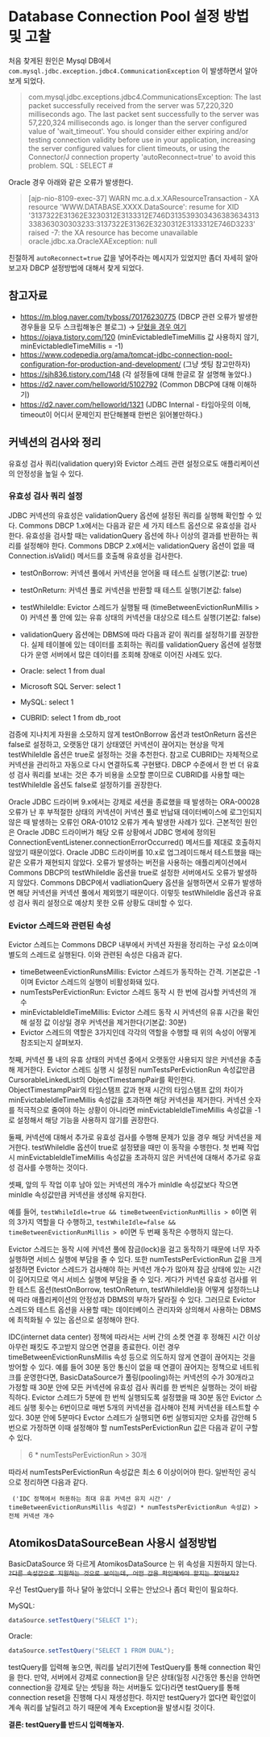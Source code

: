 # Database Connection Pool 설정 방법 및 고찰

처음 찾게된 원인은 Mysql DB에서 `com.mysql.jdbc.exception.jdbc4.CommunicationException` 이 발생하면서 알아보게 되었다.

> com.mysql.jdbc.exceptions.jdbc4.CommunicationsException: The last packet successfully received from the server was 57,220,320 milliseconds ago.
The last packet sent successfully to the server was 57,220,324 milliseconds ago. 
is longer than the server configured value of 'wait_timeout'. 
You should consider either expiring and/or testing connection validity before use in your application, increasing the server configured values for client timeouts, or using the Connector/J connection property 'autoReconnect=true' to avoid this problem.
SQL : SELECT #

Oracle 경우 아래와 같은 오류가 발생한다.
> [ajp-nio-8109-exec-37] WARN mc.a.d.x.XAResourceTransaction - XA resource 'WWW.DATABASE.XXXX.DataSource': resume for XID '3137322E31362E3230312E3133312E746D313539303436383634313338363030303233:3137322E31362E3230312E3133312E746D3233' raised -7: the XA resource has become unavailable
oracle.jdbc.xa.OracleXAException: null


친절하게 `autoReconnect=true` 값을 넣어주라는 메시지가 있었지만 좀더 자세히 알아보고자 DBCP 설정방법에 대해서 찾게 되었다.

## 참고자료
- https://m.blog.naver.com/tyboss/70176230775 (DBCP 관련 오류가 발생한 경우들을 모두 스크립해놓은 블로그) -> [닫혔을 경우 여기](./db-dbcp-troubleshooting.md)
- https://ojava.tistory.com/120 (minEvictabledleTimeMillis 값 사용하지 않기, minEvictabledleTimeMillis = -1)
- https://www.codepedia.org/ama/tomcat-jdbc-connection-pool-configuration-for-production-and-development/ (그냥 셋팅 참고만하자)
- https://sjh836.tistory.com/148 (각 설정들에 대해 한글로 잘 설명해 놓았다.)
- https://d2.naver.com/helloworld/5102792 (Common DBCP에 대해 이해하기)
- https://d2.naver.com/helloworld/1321 (JDBC Internal - 타임아웃의 이해, timeout이 어디서 문제인지 판단해볼때 한번은 읽어볼만하다.)


## 커넥션의 검사와 정리
유효성 검사 쿼리(validation query)와 Evictor 스레드 관련 설정으로도 애플리케이션의 안정성을 높일 수 있다.

### 유효성 검사 쿼리 설정
JDBC 커넥션의 유효성은 validationQuery 옵션에 설정된 쿼리를 실행해 확인할 수 있다. Commons DBCP 1.x에서는 다음과 같은 세 가지 테스트 옵션으로 유효성을 검사한다. 유효성을 검사할 때는 validationQuery 옵션에 하나 이상의 결과를 반환하는 쿼리를 설정해야 한다. Commons DBCP 2.x에서는 validationQuery 옵션이 없을 때 Connection.isValid() 메서드를 호출해 유효성을 검사한다.

- testOnBorrow: 커넥션 풀에서 커넥션을 얻어올 때 테스트 실행(기본값: true)
- testOnReturn: 커넥션 풀로 커넥션을 반환할 때 테스트 실행(기본값: false)
- testWhileIdle: Evictor 스레드가 실행될 때 (timeBetweenEvictionRunMillis > 0) 커넥션 풀 안에 있는 유휴 상태의 커넥션을 대상으로 테스트 실행(기본값: false)
- validationQuery 옵션에는 DBMS에 따라 다음과 같이 쿼리를 설정하기를 권장한다. 실제 테이블에 있는 데이터를 조회하는 쿼리를 validationQuery 옵션에 설정했다가 운영 서버에서 많은 데이터를 조회해 장애로 이어진 사례도 있다.

- Oracle: select 1 from dual
- Microsoft SQL Server: select 1
- MySQL: select 1
- CUBRID: select 1 from db_root

검증에 지나치게 자원을 소모하지 않게 testOnBorrow 옵션과 testOnReturn 옵션은 false로 설정하고, 오랫동안 대기 상태였던 커넥션이 끊어지는 현상을 막게 testWhileIdle 옵션은 true로 설정하는 것을 추천한다. 참고로 CUBRID는 자체적으로 커넥션을 관리하고 자동으로 다시 연결하도록 구현됐다. DBCP 수준에서 한 번 더 유효성 검사 쿼리를 보내는 것은 추가 비용을 소모할 뿐이므로 CUBRID를 사용할 때는 testWhileIdle 옵션도 false로 설정하기를 권장한다.

Oracle JDBC 드라이버 9.x에서는 강제로 세션을 종료했을 때 발생하는 ORA-00028 오류가 난 후 부적절한 상태의 커넥션이 커넥션 풀로 반납돼 데이터베이스에 로그인되지 않은 때 발생하는 오류인 ORA-01012 오류가 계속 발생한 사례가 있다. 근본적인 원인은 Oracle JDBC 드라이버가 해당 오류 상황에서 JDBC 명세에 정의된 ConnectionEventListener.connectionErrorOccurred() 메서드를 제대로 호출하지 않았기 때문이었다. Oracle JDBC 드라이버를 10.x로 업그레이드해서 테스트했을 때는 같은 오류가 재현되지 않았다. 오류가 발생하는 버전을 사용하는 애플리케이션에서 Commons DBCP의 testWhileIdle 옵션을 true로 설정한 서버에서도 오류가 발생하지 않았다. Commons DBCP에서 vadliationQuery 옵션을 실행하면서 오류가 발생하면 해당 커넥션을 커넥션 풀에서 제외했기 때문이다. 이렇듯 testWhileIdle 옵션과 유효성 검사 쿼리 설정으로 예상치 못한 오류 상황도 대비할 수 있다.

### Evictor 스레드와 관련된 속성
Evictor 스레드는 Commons DBCP 내부에서 커넥션 자원을 정리하는 구성 요소이며 별도의 스레드로 실행된다. 이와 관련된 속성은 다음과 같다.

- timeBetweenEvictionRunsMillis: Evictor 스레드가 동작하는 간격. 기본값은 -1이며 Evictor 스레드의 실행이 비활성화돼 있다.
- numTestsPerEvictionRun: Evictor 스레드 동작 시 한 번에 검사할 커넥션의 개수
- minEvictableIdleTimeMillis: Evictor 스레드 동작 시 커넥션의 유휴 시간을 확인해 설정 값 이상일 경우 커넥션을 제거한다(기본값: 30분)
- Evictor 스레드의 역할은 3가지인데 각각의 역할을 수행할 때 위의 속성이 어떻게 참조되는지 살펴보자.

첫째, 커넥션 풀 내의 유휴 상태의 커넥션 중에서 오랫동안 사용되지 않은 커넥션을 추출해 제거한다. 
Evictor 스레드 실행 시 설정된 numTestsPerEvictionRun 속성값만큼 CursorableLinkedList의 ObjectTimestampPair를 확인한다. 
ObjectTimestampPair의 타임스탬프 값과 현재 시간의 타임스탬프 값의 차이가 minEvictableIdleTimeMillis 속성값을 초과하면 해당 커넥션을 제거한다. 
커넥션 숫자를 적극적으로 줄여야 하는 상황이 아니라면 minEvictableIdleTimeMillis 속성값을 -1로 설정해서 해당 기능을 사용하지 않기를 권장한다.

둘째, 커넥션에 대해서 추가로 유효성 검사를 수행해 문제가 있을 경우 해당 커넥션을 제거한다. 
testWhileIdle 옵션이 true로 설정됐을 때만 이 동작을 수행한다. 첫 번째 작업 시 minEvictableIdleTimeMillis 속성값을 초과하지 않은 커넥션에 대해서 추가로 유효성 검사를 수행하는 것이다.

셋째, 앞의 두 작업 이후 남아 있는 커넥션의 개수가 minIdle 속성값보다 작으면 minIdle 속성값만큼 커넥션을 생성해 유지한다.

예를 들어, `testWhileIdle=true && timeBetweenEvictionRunMillis > 0`이면 위의 3가지 역할을 다 수행하고, 
`testWhileIdle=false && timeBetweenEvictionRunMillis > 0`이면 두 번째 동작은 수행하지 않는다.

Evictor 스레드는 동작 시에 커넥션 풀에 잠금(lock)을 걸고 동작하기 때문에 너무 자주 실행하면 서비스 실행에 부담을 줄 수 있다. 
또한 numTestsPerEvictionRun 값을 크게 설정하면 Evictor 스레드가 검사해야 하는 커넥션 개수가 많아져 잠금 상태에 있는 시간이 길어지므로 역시 서비스 실행에 부담을 줄 수 있다. 
게다가 커넥션 유효성 검사를 위한 테스트 옵션(testOnBorrow, testOnReturn, testWhileIdle)을 어떻게 설정하느냐에 따라 애플리케이션의 안정성과 DBMS의 부하가 달라질 수 있다. 
그러므로 Evictor 스레드와 테스트 옵션을 사용할 때는 데이터베이스 관리자와 상의해서 사용하는 DBMS에 최적화될 수 있는 옵션으로 설정해야 한다.

IDC(internet data center) 정책에 따라서는 서버 간의 소켓 연결 후 정해진 시간 이상 아무런 패킷도 주고받지 않으면 연결을 종료한다. 
이런 경우 timeBetweenEvictionRunsMillis 속성 등으로 의도하지 않게 연결이 끊어지는 것을 방어할 수 있다. 
예를 들어 30분 동안 통신이 없을 때 연결이 끊어지는 정책으로 네트워크를 운영한다면, 
BasicDataSource가 풀링(pooling)하는 커넥션의 수가 30개라고 가정할 때 30분 안에 모든 커넥션에 유효성 검사 쿼리를 한 번씩은 실행하는 것이 바람직하다. 
Evictor 스레드가 5분에 한 번씩 실행되도록 설정했을 때 30분 동안 Evictor 스레드 실행 횟수는 6번이므로 매번 5개의 커넥션을 검사해야 전체 커넥션을 테스트할 수 있다. 
30분 안에 5분마다 Evctor 스레드가 실행되면 6번 실행되지만 오차를 감안해 5번으로 가정하면 이때 설정해야 할 numTestsPerEvictionRun 값은 다음과 같이 구할 수 있다.

> 6 * numTestsPerEvictionRun > 30개  

따라서 numTestsPerEvictionRun 속성값은 최소 6 이상이어야 한다. 일반적인 공식으로 정리하면 다음과 같다.

```
 ('IDC 정책에서 허용하는 최대 유휴 커넥션 유지 시간' / timeBetweenEvictionRunsMillis 속성값) * numTestsPerEvictionRun 속성값) > 전체 커넥션 개수
```


## AtomikosDataSourceBean 사용시 설정방법
BasicDataSource 와 다르게 AtomikosDataSource 는 위 속성을 지원하지 않는다.
~~`?다른 속성값으로 지원하는 것으로 보이는데, 어떤 값을 확인해봐야 할지는 찾아보자?`~~

우선 TestQuery를 하나 달아 놓았더니 오류는 안났으나 좀더 확인이 필요하다.

MySQL:
```java
dataSource.setTestQuery("SELECT 1");
```
Oracle:
```java
dataSource.setTestQuery("SELECT 1 FROM DUAL");
```

testQuery를 입력해 놓으면, 쿼리를 날리기전에 TestQuery를 통해 connection 확인을 한다. 
만약, 서버에서 강제로 connection을 닫은 상태(일정 시간동안 통신을 안하면 connection을 강제로 닫는 셋팅을 하는 서버들도 있다)라면 testQuery를 통해 connection reset을 진행해 다시 재생성한다.
하지만 testQuery가 없다면 확인없이 계속 쿼리를 날릴려고 하기 때문에 계속 Exception을 발생시킬 것이다.

**결론: testQuery를 반드시 입력해놓자.**
